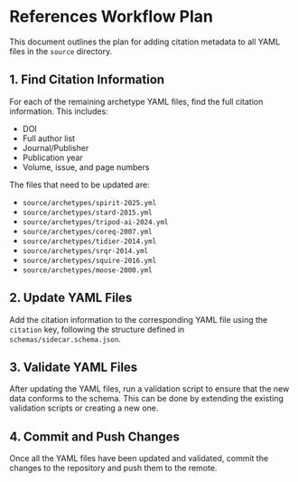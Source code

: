 # References Workflow Plan

This document outlines the plan for adding citation metadata to all YAML files in the `source` directory.

## 1. Find Citation Information

For each of the remaining archetype YAML files, find the full citation information. This includes:

*   DOI
*   Full author list
*   Journal/Publisher
*   Publication year
*   Volume, issue, and page numbers

The files that need to be updated are:

*   `source/archetypes/spirit-2025.yml`
*   `source/archetypes/stard-2015.yml`
*   `source/archetypes/tripod-ai-2024.yml`
*   `source/archetypes/coreq-2007.yml`
*   `source/archetypes/tidier-2014.yml`
*   `source/archetypes/srqr-2014.yml`
*   `source/archetypes/squire-2016.yml`
*   `source/archetypes/moose-2000.yml`

## 2. Update YAML Files

Add the citation information to the corresponding YAML file using the `citation` key, following the structure defined in `schemas/sidecar.schema.json`.

## 3. Validate YAML Files

After updating the YAML files, run a validation script to ensure that the new data conforms to the schema. This can be done by extending the existing validation scripts or creating a new one.

## 4. Commit and Push Changes

Once all the YAML files have been updated and validated, commit the changes to the repository and push them to the remote.
